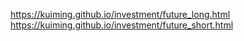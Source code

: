 https://kuiming.github.io/investment/future_long.html
https://kuiming.github.io/investment/future_short.html
